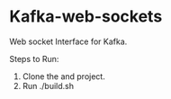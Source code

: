 # Kafka-web-sockets
Web socket Interface for Kafka.

Steps to Run:

1. Clone the and project.
2. Run ./build.sh
